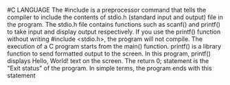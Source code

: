 #C LANGUAGE The #include is a preprocessor command that tells the compiler to include the contents of stdio.h (standard input and output) file in the program. The stdio.h file contains functions such as scanf() and printf() to take input and display output respectively. If you use the printf() function without writing #include <stdio.h>, the program will not compile. The execution of a C program starts from the main() function. printf() is a library function to send formatted output to the screen. In this program, printf() displays Hello, World! text on the screen. The return 0; statement is the "Exit status" of the program. In simple terms, the program ends with this statement
